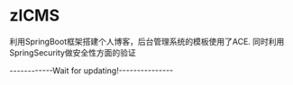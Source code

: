 # zlCMS
利用SpringBoot框架搭建个人博客，后台管理系统的模板使用了ACE. 同时利用SpringSecurity做安全性方面的验证

------------Wait for updating!---------------
